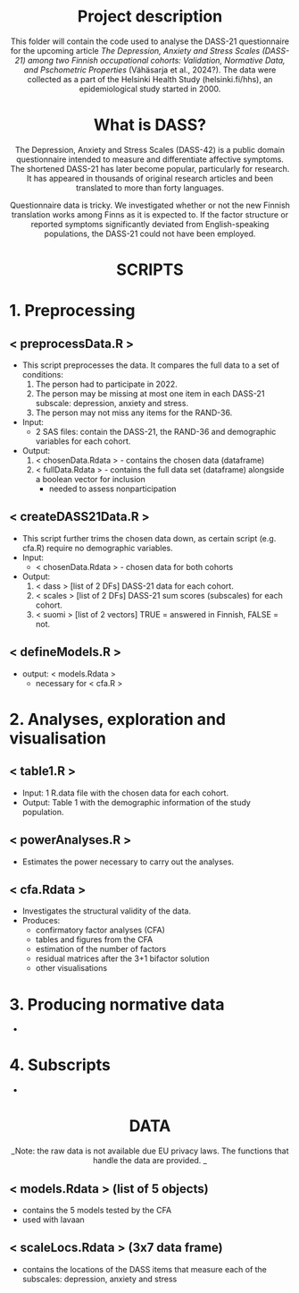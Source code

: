 <div style="text-align: center;">
  
# Project description

This folder will contain the code used to analyse the DASS-21 questionnaire for the upcoming article *The Depression, Anxiety and Stress Scales (DASS-21) among two Finnish occupational cohorts: Validation, Normative Data, and Pschometric Properties* (Vähäsarja et al., 2024?). The data were collected as a part of the Helsinki Health Study (helsinki.fi/hhs), an epidemiological study started in 2000.

# What is DASS?

The Depression, Anxiety and Stress Scales (DASS-42) is a public domain questionnaire intended to measure and differentiate affective symptoms. The shortened DASS-21 has later become popular, particularly for research. It has appeared in thousands of original research articles and been translated to more than forty languages.

Questionnaire data is tricky. We investigated whether or not the new Finnish translation works among Finns as it is expected to. If the factor structure or reported symptoms significantly deviated from English-speaking populations, the DASS-21 could not have been employed.

# **SCRIPTS**

<div style="text-align: left;">

# 1. Preprocessing

## < preprocessData.R >

- This script preprocesses the data. It compares the full data to a set of conditions:
  1. The person had to participate in 2022.
  2. The person may be missing at most one item in each DASS-21 subscale: depression, anxiety and stress.
  3. The person may not miss any items for the RAND-36.  
- Input:
  - 2 SAS files: contain the DASS-21, the RAND-36 and demographic variables for each cohort.
- Output:
  1. < chosenData.Rdata >  - contains the chosen data (dataframe)
  2. < fullData.Rdata >    - contains the full data set (dataframe) alongside a boolean vector for inclusion
      - needed to assess nonparticipation

## < createDASS21Data.R >

- This script further trims the chosen data down, as certain script (e.g. cfa.R) require no demographic variables.
- Input:
  -  < chosenData.Rdata >    - chosen data for both cohorts
- Output:
  1. < dass >   [list of 2 DFs]     DASS-21 data for each cohort.
  2. < scales > [list of 2 DFs]     DASS-21 sum scores (subscales) for each cohort.
  3. < suomi >  [list of 2 vectors] TRUE = answered in Finnish, FALSE = not.

## < defineModels.R >

- output: < models.Rdata >
  - necessary for < cfa.R >

# 2. Analyses, exploration and visualisation

## < table1.R > 

- Input: 1 R.data file with the chosen data for each cohort.
- Output: Table 1 with the demographic information of the study population.

## < powerAnalyses.R >

- Estimates the power necessary to carry out the analyses.

## < cfa.Rdata >

- Investigates the structural validity of the data.
- Produces:
  - confirmatory factor analyses (CFA)
  - tables and figures from the CFA
  - estimation of the number of factors
  - residual matrices after the 3+1 bifactor solution
  - other visualisations

# 3. Producing normative data

-


# 4. Subscripts

-

<div style="text-align: center;">

# **DATA**

_Note: the raw data is not available due EU privacy laws. The functions that handle the data are provided.
_

<div style="text-align: left;">

## < models.Rdata > (list of 5 objects)

- contains the 5 models tested by the CFA
- used with lavaan

## < scaleLocs.Rdata > (3x7 data frame)

- contains the locations of the DASS items that measure each of the subscales: depression, anxiety and stress

